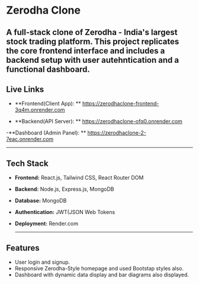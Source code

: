 # Zerodha Clone
A full-stack clone of Zerodha - India's largest stock trading platform. This project replicates the core frontend interface and includes a backend setup with user autehntication and a functional dashboard.
---
## Live Links
- **Frontend(Client App): **
  https://zerodhaclone-frontend-3q4m.onrender.com

- **Backend(API Server): **
   https://zerodhaclone-ofq0.onrender.com

-**Dashboard (Admin Panel): **
  https://zerodhaclone-2-7eac.onrender.com

---
## Tech Stack
- **Frontend:** React.js, Tailwind CSS, React Router DOM
- **Backend:** Node.js, Express.js, MongoDB
- **Database:** MongoDB
- **Authentication:** JWT(JSON Web Tokens
- **Deployment:** Render.com

  ---
## Features
- User login and signup.
- Responsive Zerodha-Style homepage and used Bootstap styles also.
- Dashboard with dynamic data display and bar diagrams also displayed.
